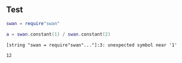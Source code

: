 ## Test

```lua
swan = require"swan"

a = swan.constant(1) / swan.constant(2)
```
```output[1](10/25/22 14:41:06)
[string "swan = require"swan"..."]:3: unexpected symbol near '1'
```

```[12]
12
```
